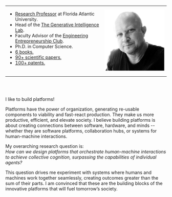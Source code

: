 


<table width="100%" style="border-collapse:collapse; border:none;">
<tr>
<td width="60%">
<ul>
<li><a href="https://www.fau.edu/engineering/directory/faculty/koch/">Research Professor</a> at Florida Atlantic University.</li>
<li>Head of the <a href="http://www.generativeintelligencelab.ai">The Generative Intelligence Lab</a>.</li>
<li>Faculty Advisor of the  <a href="http://www.faueec.org">Engineering Entrepreneurship Club</a>.</li>
<li>Ph.D. in Computer Science.</li>
<li><a href="./publications.md#books">6 books.</a></li>
<li><a href="./publications.md#papers">90+ scientific papers.</a></li>
<li><a href="./publications.md#patents">100+ patents.</a></li>
</ul>
<br/>
</td>
<td width="40%">
<right>
<img src="./images/fkoch-headshot.png" width="300">
</right>
</td>
</tr>
</table>

<br/>
<br/>
<p>
I like to build platforms! 
</p>
<p>
Platforms have the power of organization, generating re-usable components to viability and fast-react production. They make us more productive, efficient, and elevate society.  I believe building platforms is about creating connections between software, hardware, and minds -- whether they are software platforms, collaboration hubs, or systems for human-machine interactions. 
</p>
<p>
My overarching research question is: 
<br/>
<i>How can we design platforms that orchestrate human-machine interactions to achieve collective cognition, surpassing the capabilities of individual agents?</i>
</p>
<p>
This question drives me experiment with systems where humans and machines work together seamlessly, creating outcomes greater than the sum of their parts. I am convinced that these are the building blocks of the innovative platforms that will fuel tomorrow’s society.
</p>
